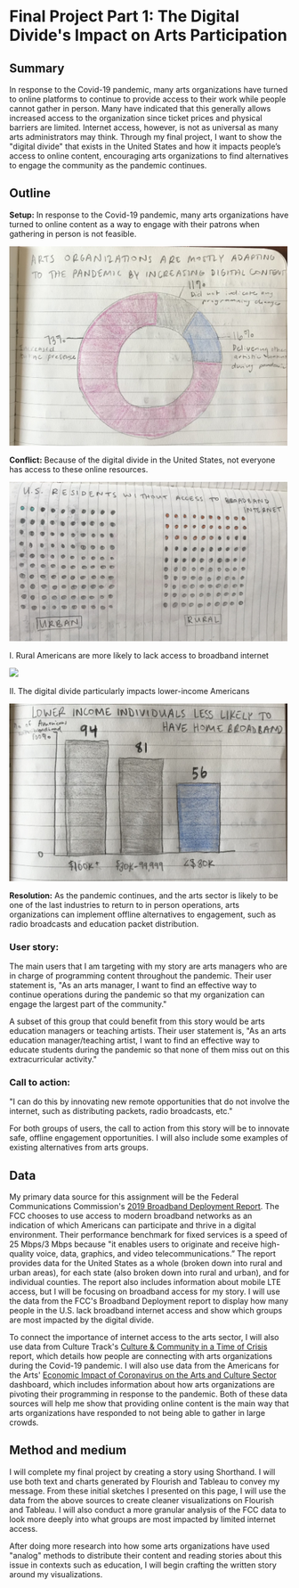 # Final Project Part 1: The Digital Divide's Impact on Arts Participation

## Summary
In response to the Covid-19 pandemic, many arts organizations have turned to online platforms to continue to provide access to their work while people cannot gather in person. Many have indicated that this generally allows increased access to the organization since ticket prices and physical barriers are limited. Internet access, however, is not as universal as many arts administrators may think. Through my final project, I want to show the "digital divide" that exists in the United States and how it impacts people’s access to online content, encouraging arts organizations to find alternatives to engage the community as the pandemic continues. 

## Outline

**Setup:** In response to the Covid-19 pandemic, many arts organizations have turned to online content as a way to engage with their patrons when gathering in person is not feasible.

<img src="arts.jpg" width="500">

**Conflict:** Because of the digital divide in the United States, not everyone has access to these online resources.

<div> <img src="dots.jpg" width="500"> </div>

I. Rural Americans are more likely to lack access to broadband internet
<div class='tableauPlaceholder' id='viz1606086165575' style='position: relative'><noscript><a href='#'><img alt=' ' src='https:&#47;&#47;public.tableau.com&#47;static&#47;images&#47;ZB&#47;ZBPTYNNNW&#47;1_rss.png' style='border: none'/></a></noscript><object class='tableauViz'  style='display:none;'><param name='host_url' value='https%3A%2F%2Fpublic.tableau.com%2F' /> <param name='embed_code_version' value='3' /> <param name='path' value='shared&#47;ZBPTYNNNW' /> <param name='toolbar' value='yes' /><param name='static_image' value='https:&#47;&#47;public.tableau.com&#47;static&#47;images&#47;ZB&#47;ZBPTYNNNW&#47;1.png' /> <param name='animate_transition' value='yes' /><param name='display_static_image' value='yes' /><param name='display_spinner' value='yes' /><param name='display_overlay' value='yes' /><param name='display_count' value='yes'/><param name='language' value='en' /><param name='filter' value='publish=yes'/></object></div><script type='text/javascript'> var divElement = document.getElementById('viz1606086165575');var vizElement = divElement.getElementsByTagName('object')[0];                    vizElement.style.width='100%';vizElement.style.height=(divElement.offsetWidth*0.75)+'px';var scriptElement = document.createElement('script'); scriptElement.src = 'https://public.tableau.com/javascripts/api/viz_v1.js'; vizElement.parentNode.insertBefore(scriptElement, vizElement); </script>

II. The digital divide particularly impacts lower-income Americans
<div> <img src="income.jpg" width="500"> </div>


**Resolution:** As the pandemic continues, and the arts sector is likely to be one of the last industries to return to in person operations, arts organizations can implement offline alternatives to engagement, such as radio broadcasts and education packet distribution. 

### User story:
The main users that I am targeting with my story are arts managers who are in charge of programming content throughout the pandemic. Their user statement is, "As an arts manager, I want to find an effective way to continue operations during the pandemic so that my organization can engage the largest part of the community."

A subset of this group that could benefit from this story would be arts education managers or teaching artists. Their user statement is, "As an arts education manager/teaching artist, I want to find an effective way to educate students during the pandemic so that none of them miss out on this extracurricular activity."

### Call to action: 
"I can do this by innovating new remote opportunities that do not involve the internet, such as distributing packets, radio broadcasts, etc."

For both groups of users, the call to action from this story will be to innovate safe, offline engagement opportunities. I will also include some examples of existing alternatives from arts groups. 

## Data
My primary data source for this assignment will be the Federal Communications Commission's [2019 Broadband Deployment Report](https://www.fcc.gov/document/broadband-deployment-report-digital-divide-narrowing-substantially-0). The FCC chooses to use access to modern broadband networks as an indication of which Americans can participate and thrive in a digital environment. Their performance benchmark for fixed services is a speed of 25 Mbps/3 Mbps because "it enables users to originate and receive high-quality voice, data, graphics, and video telecommunications.” The report provides data for the United States as a whole (broken down into rural and urban areas), for each state (also broken down into rural and urban), and for individual counties. The report also includes information about mobile LTE access, but I will be focusing on broadband access for my story. I will use the data from the FCC's Broadband Deployment report to display how many people in the U.S. lack broadband internet access and show which groups are most impacted by the digital divide.

To connect the importance of internet access to the arts sector, I will also use data from Culture Track's [Culture & Community in a Time of Crisis](https://s28475.pcdn.co/wp-content/uploads/2020/09/CCTC-Key-Findings-from-Wave-1_9.29.pdf) report, which details how people are connecting with arts organizations during the Covid-19 pandemic. I will also use data from the Americans for the Arts' [Economic Impact of Coronavirus on the Arts and Culture Sector](https://www.americansforthearts.org/by-topic/disaster-preparedness/the-economic-impact-of-coronavirus-on-the-arts-and-culture-sector) dashboard, which includes information about how arts organizations are pivoting their programming in response to the pandemic. Both of these data sources will help me show that providing online content is the main way that arts organizations have responded to not being able to gather in large crowds.

## Method and medium
I will complete my final project by creating a story using Shorthand. I will use both text and charts generated by Flourish and Tableau to convey my message. From these initial sketches I presented on this page, I will use the data from the above sources to create cleaner visualizations on Flourish and Tableau. I will also conduct a more granular analysis of the FCC data to look more deeply into what groups are most impacted by limited internet access.

After doing more research into how some arts organizations have used "analog" methods to distribute their content and reading stories about this issue in contexts such as education, I will begin crafting the written story around my visualizations.  

